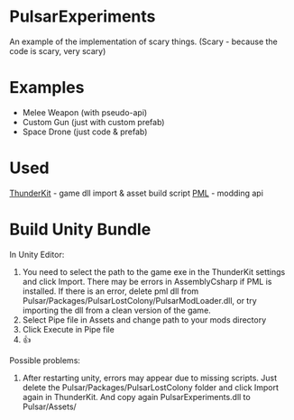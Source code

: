 # PulsarExperiments

An example of the implementation of scary things. (Scary - because the code is scary, very scary)

# Examples
- Melee Weapon (with pseudo-api)
- Custom Gun (just with custom prefab)
- Space Drone (just code & prefab)

# Used

[ThunderKit](https://github.com/PassivePicasso/ThunderKit) - game dll import & asset build script
[PML](https://github.com/PULSAR-Modders/pulsar-mod-loader) - modding api

# Build Unity Bundle

In Unity Editor:
1) You need to select the path to the game exe in the ThunderKit settings and click Import.  There may be errors in AssemblyCsharp if PML is installed.  If there is an error, delete pml dll from Pulsar/Packages/PulsarLostColony/PulsarModLoader.dll, or try importing the dll from a clean version of the game.
2) Select Pipe file in Assets and change path to your mods directory
3) Click Execute in Pipe file
4) 👍

Possible problems:
1) After restarting unity, errors may appear due to missing scripts.  Just delete the Pulsar/Packages/PulsarLostColony folder and click Import again in ThunderKit. And copy again PulsarExperiments.dll to Pulsar/Assets/
